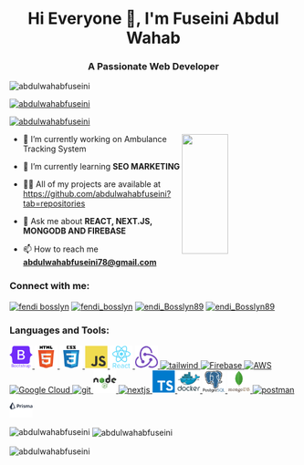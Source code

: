 <h1 align="center">Hi Everyone 👋, I'm Fuseini Abdul Wahab</h1>
<h3 align="center">A Passionate Web Developer</h3>
<p align="left"> <img src="https://komarev.com/ghpvc/?username=abdulwahabfuseini&label=Profile%20views&color=0e75b6&style=flat" alt="abdulwahabfuseini" /> </p>
<p align="left"> <a href="https://github.com/ryo-ma/github-profile-trophy"><img src="https://github-profile-trophy.vercel.app/?username=abdulwahabfuseini" alt="abdulwahabfuseini" /></a> </p>

<p align="left"> <a href="https://twitter.com/Fendi_Bosslyn89" target="blank"><img src="https://img.shields.io/twitter/follow/Fendi_Bosslyn89?logo=twitter&style=for-the-badge" alt="abdulwahabfuseini" /></a> </p>
<img align="right" width="40%" height="210" src="https://user-images.githubusercontent.com/74038190/219923823-bf1ce878-c6b8-4faa-be07-93e6b1006521.gif" />


- 🔭 I’m currently working on Ambulance Tracking System

- 🌱 I’m currently learning **SEO MARKETING**

- 👨‍💻 All of my projects are available at https://github.com/abdulwahabfuseini?tab=repositories

- 💬 Ask me about **REACT, NEXT.JS, MONGODB AND FIREBASE**

- 📫 How to reach me **abdulwahabfuseini78@gmail.com**


<h3 align="left">Connect with me:</h3>
<div align="left">
<a href="https://web.facebook.com/fuseini.abdulwahab.50" target="blank"><img align="center" src="https://raw.githubusercontent.com/rahuldkjain/github-profile-readme-generator/master/src/images/icons/Social/facebook.svg" alt="fendi bosslyn" height="30" width="40" /></a>
<a href="https://www.instagram.com/fendi_bosslyn" target="blank"><img align="center" src="https://raw.githubusercontent.com/rahuldkjain/github-profile-readme-generator/master/src/images/icons/Social/instagram.svg" alt="fendi_bosslyn" height="30" width="40" /></a>
<a href="https://twitter.com/Fendi_Bosslyn89" target="blank"><img align="center" src="https://raw.githubusercontent.com/rahuldkjain/github-profile-readme-generator/master/src/images/icons/Social/twitter.svg" alt="endi_Bosslyn89" height="30" width="40" /></a>
<a href="https://www.linkedin.com/in/fuseini-abdul-wahab-58b502237/" target="blank"><img align="center" src="https://raw.githubusercontent.com/rahuldkjain/github-profile-readme-generator/master/src/images/icons/Social/linked-in-alt.svg" alt="endi_Bosslyn89" height="30" width="40" /></a
</div>

<h3 align="left">Languages and Tools:</h3>
      <p align="left">
        <a href="https://getbootstrap.com" target="_blank" rel="noreferrer">
          <img
            src="https://raw.githubusercontent.com/devicons/devicon/master/icons/bootstrap/bootstrap-plain-wordmark.svg"
            alt="bootstrap"
            width="40"
            height="40"
          />
        </a>
        <a href="https://www.w3.org/html/" target="_blank" rel="noreferrer">
          <img
            src="https://raw.githubusercontent.com/devicons/devicon/master/icons/html5/html5-original-wordmark.svg"
            alt="html5"
            width="40"
            height="40"
          />
        </a>
        <a
          href="https://www.w3schools.com/css/"
          target="_blank"
          rel="noreferrer"
        >
          <img
            src="https://raw.githubusercontent.com/devicons/devicon/master/icons/css3/css3-original-wordmark.svg"
            alt="css3"
            width="40"
            height="40"
          />
        </a>
        <a
          href="https://developer.mozilla.org/en-US/docs/Web/JavaScript"
          target="_blank"
          rel="noreferrer"
        >
          <img
            src="https://raw.githubusercontent.com/devicons/devicon/master/icons/javascript/javascript-original.svg"
            alt="javascript"
            width="40"
            height="40"
          />
        </a>
        <a href="https://reactjs.org/" target="_blank" rel="noreferrer">
          <img
            src="https://raw.githubusercontent.com/devicons/devicon/master/icons/react/react-original-wordmark.svg"
            alt="react"
            width="40"
            height="40"
          />
        </a>
        <a href="https://redux.js.org" target="_blank" rel="noreferrer">
          <img
            src="https://raw.githubusercontent.com/devicons/devicon/master/icons/redux/redux-original.svg"
            alt="redux"
            width="40"
            height="40"
          />
        </a>
        <a href="https://tailwindcss.com/" target="_blank" rel="noreferrer">
          <img
            src="https://www.vectorlogo.zone/logos/tailwindcss/tailwindcss-icon.svg"
            alt="tailwind"
            width="40"
            height="40"
          />
        </a>
        <a href="https://firebase.google.com/" target="_blank" rel="noreferrer">
          <img
             src="https://upload.wikimedia.org/wikipedia/commons/3/37/Firebase_Logo.svg"
             alt="Firebase"
             width="40"
             height="40"
          />
        </a>
        <a href="https://aws.amazon.com/" target="_blank" rel="noreferrer">
          <img
            src="https://www.vectorlogo.zone/logos/amazon_aws/amazon_aws-icon.svg"
            alt="AWS"
            width="40"
            height="40"
          />
        </a>
        <a href="https://cloud.google.com/" target="_blank" rel="noreferrer">
          <img
            src="https://www.vectorlogo.zone/logos/google_cloud/google_cloud-icon.svg"
            alt="Google Cloud"
            width="40"
            height="40"
          />
        </a>
        <a href="https://git-scm.com/" target="_blank" rel="noreferrer">
          <img
            src="https://www.vectorlogo.zone/logos/git-scm/git-scm-icon.svg"
            alt="git"
            width="40"
            height="40"
          />
        </a>
        <a href="https://nodejs.org" target="_blank" rel="noreferrer">
          <img
            src="https://raw.githubusercontent.com/devicons/devicon/master/icons/nodejs/nodejs-original-wordmark.svg"
            alt="nodejs"
            width="40"
            height="40"
          />
        </a>
        <a href="https://nextjs.org/" target="_blank" rel="noreferrer">
          <img
            src="https://cdn.worldvectorlogo.com/logos/nextjs-2.svg"
            alt="nextjs"
            width="40"
            height="40"
          />
        </a> 
         <a href="https://www.typescriptlang.org/" target="_blank" rel="noreferrer"> 
         <img src="https://raw.githubusercontent.com/devicons/devicon/master/icons/typescript/typescript-original.svg" 
         alt="typescript" width="40" height="40"/> </a> 
          <a href="https://www.docker.com/" target="_blank" rel="noreferrer">
          <img
            src="https://raw.githubusercontent.com/devicons/devicon/master/icons/docker/docker-original-wordmark.svg"
            alt="docker"
            width="40"
            height="40"
          />
        </a>
        <a href="https://www.postgresql.com/" target="_blank" rel="noreferrer">
          <img
            src="https://raw.githubusercontent.com/devicons/devicon/master/icons/postgresql/postgresql-original-wordmark.svg"
            alt="postgresql"
            width="40"
            height="40"
          />
        </a>
         <a href="https://www.mongodb.com/" target="_blank" rel="noreferrer">
          <img
            src="https://raw.githubusercontent.com/devicons/devicon/master/icons/mongodb/mongodb-original-wordmark.svg"
            alt="mongodb"
            width="40"
            height="40"
          />
        </a>  
        <a href="https://postman.com" target="_blank" rel="noreferrer">
          <img
            src="https://www.vectorlogo.zone/logos/getpostman/getpostman-icon.svg"
            alt="postman"
            width="40"
            height="40"
          />
        </a>
         <a href="https://www.prisma.com/" target="_blank" rel="noreferrer">
           <img
             src="https://raw.githubusercontent.com/devicons/devicon/master/icons/prisma/prisma-original-wordmark.svg"
             alt="prisma"
             width="40"
             height="40"
           />
         </a> 
        </p>
        
<p><img align="left" src="https://github-readme-stats.vercel.app/api/top-langs?username=abdulwahabfuseini&show_icons=true&locale=en&layout=compact" alt="abdulwahabfuseini" /></p>

<p>&nbsp;<img align="center" src="https://github-readme-stats.vercel.app/api?username=abdulwahabfuseini&show_icons=true&locale=en" alt="abdulwahabfuseini" /></p>

<p><img align="center" src="https://github-readme-streak-stats.herokuapp.com/?user=abdulwahabfuseini&" alt="abdulwahabfuseini" /></p>


